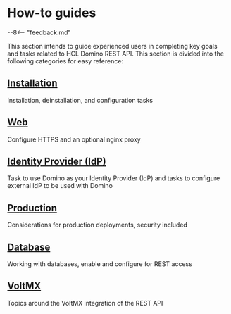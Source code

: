 # How-to guides

--8<-- "feedback.md"

This section intends to guide experienced users in completing key goals and tasks related to HCL Domino REST API. This section is divided into the following categories for easy reference:

## [Installation](install/index.md)

Installation, deinstallation, and configuration tasks

## [Web](web/index.md)

Configure HTTPS and an optional nginx proxy

## [Identity Provider (IdP)](IdP/index.md)

Task to use Domino as your Identity Provider (IdP) and tasks to configure external IdP to be used with Domino

## [Production](production/index.md)

Considerations for production deployments, security included

## [Database](database/index.md)

Working with databases, enable and configure for REST access

## [VoltMX](VoltMX/index.md)

Topics around the VoltMX integration of the REST API
